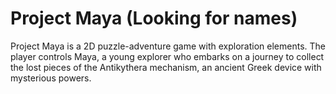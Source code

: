 # Project Maya (Looking for names)

Project Maya is a 2D puzzle-adventure game with exploration elements. The player controls Maya, a young explorer who embarks on a journey to collect the lost pieces of the Antikythera mechanism, an ancient Greek device with mysterious powers.